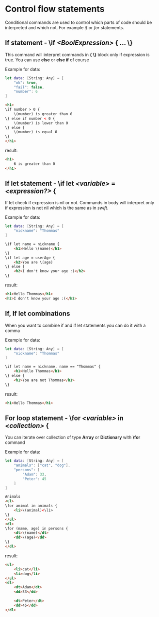 # Control flow statements

Conditional commands are used to control which parts of code should be interpreted and which not. For example *if* or *for* statements.

## If statement - \\if *\<BoolExpression\>* { ... \\}

This command will interpret commands in **{ \\}** block only if expression is true. You can use **else** or **else if** of course

Example for data:

```swift
let data: [String: Any] = [
    "ok": true, 
    "fail": false,
    "number": 6
]
```

```html
<h1>
\if number > 0 {
    \(number) is greater than 0
\} else if number < 0 {
    \(number) is lower than 0
\} else {
    \(number) is equal 0
\}
</h1>    
```

result: 

```html
<h1>
    6 is greater than 0
</h1>
```

## If let statement - \\if let *\<variable\>* = *\<expression?\>* {

If let check if expression is nil or not. Commands in body will interpret only if expression is not nil which is the same as in *swift*.

Example for data:

```swift
let data: [String: Any] = [
    "nickname": "Thommas"
]
```

```html
\if let name = nickname {
    <h1>Hello \(name)</h1>
\}
\if let age = userAge {
    <h2>You are \(age)
\} else {
    <h2>I don't know your age :(</h2>
\}
```

result: 

```html
<h1>Hello Thommas</h1>
<h2>I don't know your age :(</h2>
```

## If, If let combinations

When you want to combine if and if let statements you can do it with a comma 

Example for data:

```swift
let data: [String: Any] = [
    "nickname": "Thommas"
]
```

```html
\if let name = nickname, name == "Thommas" {
    <h1>Hello Thommas</h1>
\} else {
    <h1>You are not Thommas</h1>
\}
```

result: 

```html
<h1>Hello Thommas</h1>
```

## For loop statement - \\for *\<variable\>* in *\<collection\>* {

You can iterate over collection of type **Array** or **Dictionary** with **\\for** command

Example for data:

```swift
let data: [String: Any] = [
    "animals": ["cat", "dog"],
    "persons": [
        "Adam": 33,
        "Peter": 45
    ]
]
```

```html
Animals
<ul>
\for animal in animals {
    <li>\(animal)<\li>
\}
</ul>
<dl>
\for (name, age) in persons {
    <dt>\(name)</dt>
    <dd>\(age)</dd>
\}
</dl>
```
result: 

```html
<ul>
    <li>cat</li>
    <li>dog</li>
</ul>
<dl>
    <dt>Adam</dt>
    <dd>33</dd>
    
    <dt>Peter</dt>
    <dd>45</dd>
</dl>
```
